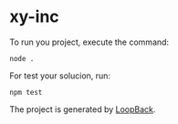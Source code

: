 # xy-inc

To run you project, execute the command:

	node .

For test your solucion, run:

	npm test



The project is generated by [LoopBack](http://loopback.io).
